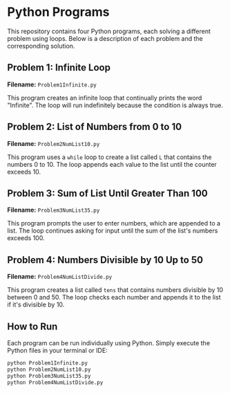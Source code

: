 # Python Programs

This repository contains four Python programs, each solving a different problem using loops. Below is a description of each problem and the corresponding solution.

## Problem 1: Infinite Loop

**Filename:** `Problem1Infinite.py`

This program creates an infinite loop that continually prints the word "Infinite". The loop will run indefinitely because the condition is always true.

## Problem 2: List of Numbers from 0 to 10

**Filename:** `Problem2NumList10.py`

This program uses a `while` loop to create a list called `L` that contains the numbers 0 to 10. The loop appends each value to the list until the counter exceeds 10.

## Problem 3: Sum of List Until Greater Than 100

**Filename:** `Problem3NumList35.py`

This program prompts the user to enter numbers, which are appended to a list. The loop continues asking for input until the sum of the list's numbers exceeds 100.

## Problem 4: Numbers Divisible by 10 Up to 50

**Filename:** `Problem4NumListDivide.py`

This program creates a list called `tens` that contains numbers divisible by 10 between 0 and 50. The loop checks each number and appends it to the list if it's divisible by 10.

## How to Run

Each program can be run individually using Python. Simply execute the Python files in your terminal or IDE:

```bash
python Problem1Infinite.py
python Problem2NumList10.py
python Problem3NumList35.py
python Problem4NumListDivide.py
